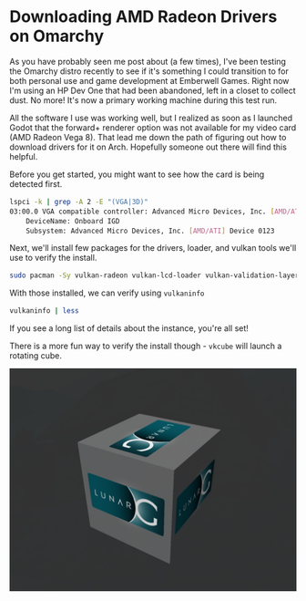 # Downloading AMD Radeon Drivers on Omarchy

As you have probably seen me post about (a few times), I've been testing the Omarchy distro recently to see if it's something I could transition to for both personal use and game development at Emberwell Games. Right now I'm using an HP Dev One that had been abandoned, left in a closet to collect dust. No more! It's now a primary working machine during this test run.

All the software I use was working well, but I realized as soon as I launched Godot that the forward+ renderer option was not available for my video card (AMD Radeon Vega 8). That lead me down the path of figuring out how to download drivers for it on Arch. Hopefully someone out there will find this helpful.

Before you get started, you might want to see how the card is being detected first.

```bash
lspci -k | grep -A 2 -E "(VGA|3D)"
03:00.0 VGA compatible controller: Advanced Micro Devices, Inc. [AMD/ATI] Cezanne [Radeon Vega Series / Radeon Vega Mobile Series] (rev d1)
	DeviceName: Onboard IGD
	Subsystem: Advanced Micro Devices, Inc. [AMD/ATI] Device 0123
```

Next, we'll install few packages for the drivers, loader, and vulkan tools we'll use to verify the install.

```bash
sudo pacman -Sy vulkan-radeon vulkan-lcd-loader vulkan-validation-layers vulkan-tools
```

With those installed, we can verify using `vulkaninfo`

```bash
vulkaninfo | less
```

If you see a long list of details about the instance, you're all set!

There is a more fun way to verify the install though - `vkcube` will launch a rotating cube.

![Rotating Cube](vulkan-verify-cube.png)
